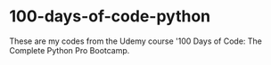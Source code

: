 # 100-days-of-code-python
These are my codes from the Udemy course '100 Days of Code: The Complete Python Pro Bootcamp.
